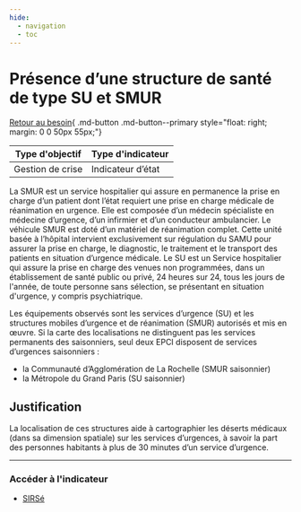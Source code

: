 ```yaml
---
hide:
  - navigation
  - toc
---
```


# Présence d’une structure de santé de type SU et SMUR

[Retour au besoin](https://konsilion.github.io/diag360/pages/besoins/bv4){ .md-button .md-button--primary style="float: right; margin: 0 0 50px 55px;"}

|Type d'objectif|Type d'indicateur|
|--|--|
|Gestion de crise|Indicateur d’état|

La SMUR est un service hospitalier qui assure en permanence la prise en charge d’un patient dont l’état requiert une prise en charge médicale de réanimation en  urgence. Elle  est composée d’un médecin spécialiste en médecine d’urgence, d’un infirmier et d’un  conducteur  ambulancier.  Le  véhicule  SMUR  est  doté  d’un  matériel  de réanimation  complet.  Cette  unité  basée  à  l’hôpital  intervient  exclusivement  sur régulation du SAMU pour assurer la prise en charge, le diagnostic, le traitement et le transport des patients en situation d’urgence médicale. 
Le  SU  est  un  Service  hospitalier  qui  assure  la  prise  en  charge  des  venues  non programmées, dans un établissement de santé public ou privé, 24 heures sur 24, tous les  jours  de  l'année,  de  toute  personne  sans  sélection,  se  présentant  en  situation d'urgence, y compris psychiatrique. 

Les  équipements  observés  sont  les  services  d’urgence  (SU)  et les structures mobiles d’urgence  et  de  réanimation  (SMUR)  autorisés  et  mis  en  œuvre.  Si  la  carte  des localisations  ne  distinguent  pas  les  services  permanents  des  saisonniers,  seul  deux EPCI disposent de services d’urgences saisonniers :  
* la Communauté d’Agglomération de La Rochelle (SMUR saisonnier) 
* la Métropole du Grand Paris (SU saisonnier) 

## Justification

La  localisation  de  ces  structures  aide  à  cartographier  les  déserts  médicaux  (dans  sa 
dimension  spatiale)  sur  les  services  d’urgences,  à  savoir  la  part  des  personnes 
habitants à plus de 30 minutes d’un service d’urgence. 

---

### Accéder à l'indicateur

- [SIRSé](https://sirse.atlasante.fr/#c=indicator&i=urgences_loc.urgences_loc&s=2024-03-05&view=map3)